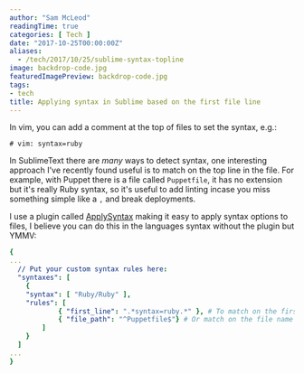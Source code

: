 ```yaml
---
author: "Sam McLeod"
readingTime: true
categories: [ Tech ]
date: "2017-10-25T00:00:00Z"
aliases:
  - /tech/2017/10/25/sublime-syntax-topline
image: backdrop-code.jpg
featuredImagePreview: backdrop-code.jpg
tags:
- tech
title: Applying syntax in Sublime based on the first file line
---
```


In vim, you can add a comment at the top of files to set the syntax, e.g.:

``` shell
# vim: syntax=ruby
```

In SublimeText there are _many_ ways to detect syntax, one interesting approach I've recently found useful is to match on the top line in the file.
For example, with Puppet there is a file called `Puppetfile`, it has no extension but it's really Ruby syntax, so it's useful to add linting incase you
miss something simple like a `,` and break deployments.

I use a plugin called [ApplySyntax](https://facelessuser.github.io/ApplySyntax/) making it easy to apply syntax options to files, I believe you can do this in the languages syntax without the plugin but YMMV:

``` yaml
{
...
  // Put your custom syntax rules here:
  "syntaxes": [
    {
    "syntax": [ "Ruby/Ruby" ],
    "rules": [
            { "first_line": ".*syntax=ruby.*" }, # To match on the first line in the file
            { "file_path": "^Puppetfile$"} # Or match on the file name or path itself
        ]
    }
  ]
...
}
```
